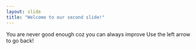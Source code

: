 ```yaml
---
layout: slide
title: "Welcome to our second slide!"
---
```

You are never good enough coz you can always improve
Use the left arrow to go back!